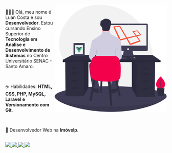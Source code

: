   <link href="http://fonts.cdnfonts.com/css/varta-2" rel="stylesheet">
  <style>
  * font-family: 'Varta', sans-serif;
  </style>
  <img src="undraw_laravel_and_vue_-59-tp.svg" min-width="250px" max-width="250px" width="350px" align="right" alt="Logo">


  <p align="left"> 👨🏻‍💻 Olá, meu nome é Luan Costa e sou <b>Desenvolvedor</b>. Estou cursando 
    Ensino Superior de <b>Tecnologia em Análise e Desenvolvimento de Sistemas</b> 
    no Centro Universitário SENAC - Santo Amaro.</p>
  <br>
  <p align="left"> ☕ Habilidades: <b>HTML, CSS, PHP, MySQL, Laravel e Versionamento com Git</b>.</p>
  <br>
  <p align="left" > 🧡 Desenvolvedor Web na <b>Imóvelp</b>.</p>


  ##
 
<p align="left">
  <a href="https://www.youtube.com/channel/UC7qDGDYZ28c8sDYRKjYF9Og" target="_blank">
     <img src="https://img.shields.io/badge/YouTube-f4014c?style=for-the-badge&logo=youtube&logoColor=white" target="_blank">
  </a>
  <a href="https://www.instagram.com/luan_carstairs" target="_blank">
    <img src="https://img.shields.io/badge/-Instagram-f4014c?style=for-the-badge&logo=instagram&logoColor=white" target="_blank">
  </a>
  <a href="" target="_blank">
    <img src="https://img.shields.io/badge/Discord-f4014c?style=for-the-badge&logo=discord&logoColor=white" target="_blank">
  </a> 
  <a href="https://www.linkedin.com/in/luan-costa-de-oliveira-349519200" target="_blank">
    <img src="https://img.shields.io/badge/-LinkedIn-f4014c?style=for-the-badge&logo=linkedin&logoColor=white" target="_blank">
  </a> 
</p>
